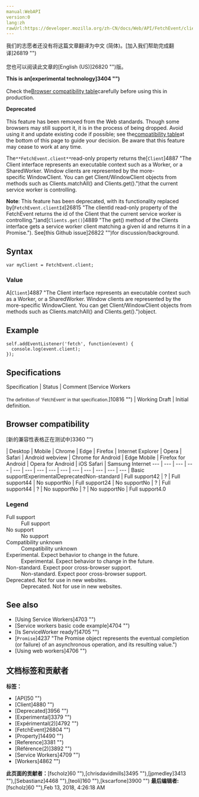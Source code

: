 ```yaml
---
manual:WebAPI
version:0
lang:zh
rawUrl:https://developer.mozilla.org/zh-CN/docs/Web/API/FetchEvent/client
---
```




<bdi>我们的志愿者还没有将这篇文章翻译为<bdi>中文 (简体)</bdi>。[加入我们帮助完成翻译]26819 "")<br></br>您也可以阅读此文章的[English (US)]26820 "")版。</bdi>






**This is an[experimental technology]3404 "")**<br></br>Check the[Browser compatibility table](%10810#Browser_compatibility "")carefully before using this in production.




**Deprecated**<br></br>This feature has been removed from the Web standards. Though some browsers may still support it, it is in the process of being dropped. Avoid using it and update existing code if possible; see the[compatibility table](%10810#Browser_compatibility "")at the bottom of this page to guide your decision. Be aware that this feature may cease to work at any time.




The`**FetchEvent.client**`read-only property returns the[`Client`]4887 "The Client interface represents an executable context such as a Worker, or a SharedWorker. Window clients are represented by the more-specific WindowClient. You can get Client/WindowClient objects from methods such as Clients.matchAll() and Clients.get().")that the current service worker is controlling.



**Note**: This feature has been deprecated, with its functionality replaced by[`FetchEvent.clientId`]26815 "The clientId read-only property of the FetchEvent returns the id of the Client that the current service worker is controlling.")and[`Clients.get()`]4889 "The get() method of the Clients interface gets a service worker client matching a given id and returns it in a Promise."). See[this Github issue]26822 "")for discussion/background.



## Syntax<a name="Syntax"></a>

```
var myClient = FetchEvent.client;
```

### Value<a name="Value"></a>


A[`Client`]4887 "The Client interface represents an executable context such as a Worker, or a SharedWorker. Window clients are represented by the more-specific WindowClient. You can get Client/WindowClient objects from methods such as Clients.matchAll() and Clients.get().")object.


## Example<a name="Example"></a>

```
self.addEventListener('fetch', function(event) {
  console.log(event.client);
​});
```

## Specifications<a name="Specifications"></a>

Specification | Status | Comment 
[Service Workers<br></br><small>The definition of &#39;FetchEvent&#39; in that specification.</small>]10816 "") | Working Draft | Initial definition. 


## Browser compatibility<a name="Browser_compatibility"></a>
[新的兼容性表格正在测试中<i></i>]3360 "")

 | <abbr>Desktop<i></i></abbr> | <abbr>Mobile<i></i></abbr> 
 | <abbr>Chrome<i></i></abbr> | <abbr>Edge<i></i></abbr> | <abbr>Firefox<i></i></abbr> | <abbr>Internet Explorer<i></i></abbr> | <abbr>Opera<i></i></abbr> | <abbr>Safari<i></i></abbr> | <abbr>Android webview<i></i></abbr> | <abbr>Chrome for Android<i></i></abbr> | <abbr>Edge Mobile<i></i></abbr> | <abbr>Firefox for Android<i></i></abbr> | <abbr>Opera for Android<i></i></abbr> | <abbr>iOS Safari<i></i></abbr> | <abbr>Samsung Internet<i></i></abbr> 
 ---  |  ---  |  ---  |  ---  |  ---  |  ---  |  ---  |  ---  |  ---  |  ---  |  ---  |  ---  |  ---  |  ---  | 
Basic support<abbr>Experimental<i></i></abbr><abbr>Deprecated<i></i></abbr><abbr>Non-standard<i></i></abbr> | <abbr>Full support</abbr>42 | <abbr>?</abbr> | <abbr>Full support</abbr>44 | <abbr>No support</abbr>No | <abbr>Full support</abbr>24 | <abbr>No support</abbr>No | <abbr>?</abbr> | <abbr>Full support</abbr>44 | <abbr>?</abbr> | <abbr>No support</abbr>No | <abbr>?</abbr> | <abbr>No support</abbr>No | <abbr>Full support</abbr>4.0 


### Legend<a name="Legend"></a>
<dl><dt id=''><abbr>Full support</abbr></dt><dd>Full support</dd><dt id=''><abbr>No support</abbr></dt><dd>No support</dd><dt id=''><abbr>Compatibility unknown</abbr></dt><dd>Compatibility unknown</dd><dt id=''><abbr>Experimental. Expect behavior to change in the future.<i></i></abbr></dt><dd>Experimental. Expect behavior to change in the future.</dd><dt id=''><abbr>Non-standard. Expect poor cross-browser support.<i></i></abbr></dt><dd>Non-standard. Expect poor cross-browser support.</dd><dt id=''><abbr>Deprecated. Not for use in new websites.<i></i></abbr></dt><dd>Deprecated. Not for use in new websites.</dd></dl>


## See also<a name="See_also"></a>

* [Using Service Workers]4703 "")
* [Service workers basic code example]4704 "")
* [Is ServiceWorker ready?]4705 "")
* [`Promise`]4237 "The Promise object represents the eventual completion (or failure) of an asynchronous operation, and its resulting value.")
* [Using web workers]4706 "")



## 文档标签和贡献者
**标签：**
* [API]50 "")
* [Client]4880 "")
* [Deprecated]3956 "")
* [Experimental]3379 "")
* [Expérimental(2)]4792 "")
* [FetchEvent]26804 "")
* [Property]14490 "")
* [Reference]3381 "")
* [Référence(2)]3892 "")
* [Service Workers]4709 "")
* [Workers]4862 "")

**此页面的贡献者：**[fscholz]60 ""),[chrisdavidmills]3495 ""),[jpmedley]3413 ""),[Sebastianz]4468 ""),[teoli]160 ""),[kscarfone]3900 "")
**最后编辑者:**[fscholz]60 ""),<time>Feb 13, 2018, 4:26:18 AM</time>


